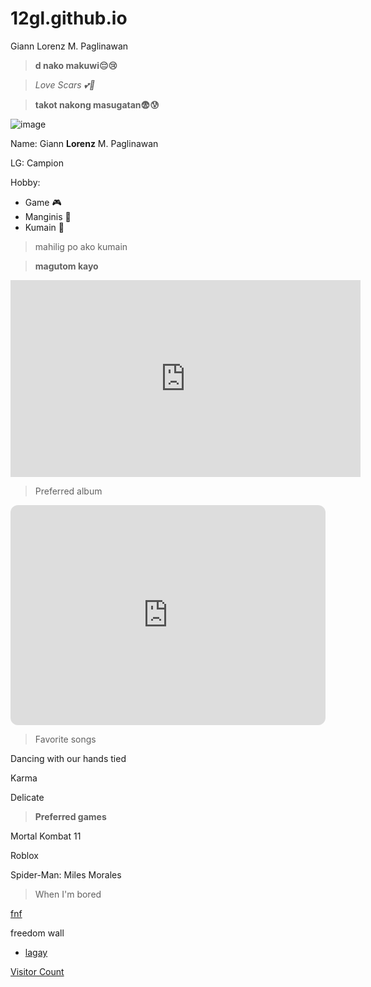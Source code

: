 # 12gl.github.io
Giann Lorenz M. Paglinawan

>**d nako makuwi😔😢**

>*Love Scars 💕🤞*

>**takot nakong masugatan😨😰**

![image](https://user-images.githubusercontent.com/122326823/212214712-9b52b621-c829-498f-a561-2656d57074ea.png)

Name: Giann **Lorenz** M. Paglinawan

LG: Campion

Hobby:
- Game 🎮
- Manginis 🤪
- Kumain 🍕

>mahilig po ako kumain

>**magutom kayo**

<iframe width="560" height="315" src="https://www.youtube.com/embed/HgHNr_67Ma4" title="YouTube video player" frameborder="0" allow="accelerometer; autoplay; clipboard-write; encrypted-media; gyroscope; picture-in-picture; web-share" allowfullscreen></iframe>



> Preferred album

<iframe style="border-radius:12px" src="https://open.spotify.com/embed/album/4moVP48t9bji7djUc5VOvi?utm_source=generator" width="100%" height="352" frameBorder="0" allowfullscreen="" allow="autoplay; clipboard-write; encrypted-media; fullscreen; picture-in-picture" loading="lazy"></iframe>

>Favorite songs




Dancing with our hands tied

Karma

Delicate


>**Preferred games**


Mortal Kombat 11

Roblox

Spider-Man: Miles Morales


>When I'm bored

[fnf](https://fnfgame.co/)


freedom wall 
- [lagay](padlet.com/glpaglinawan/)

[Visitor Count](https://profile-counter.glitch.me/{12gl}/count.svg)


